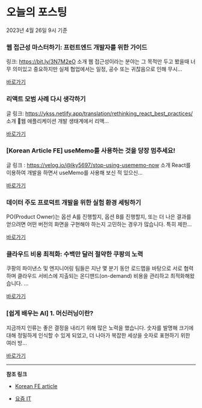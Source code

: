 # 오늘의 포스팅 
2023년 4월 26일 9시 기준 

###  웹 접근성 마스터하기: 프런트엔드 개발자를 위한 가이드 

 링크: https://bit.ly/3N7M2eO 소개 웹 접근성이라는 분야는 그 목적만 두고 봤을때 너무 의미있고 중요하지만 실제 협업에서는 일정, 공수 또는 귀찮음으로 인해 무시... 

 [바로가기](https://kofearticle.substack.com/p/korean-fe-article-fdd) 

###  리액트 모범 사례 다시 생각하기 

 글 링크: https://ykss.netlify.app/translation/rethinking_react_best_practices/ 소개 웹 애플리케이션 개발 생태계에서 리액... 

 [바로가기](https://kofearticle.substack.com/p/korean-fe-article-ca3) 

### [Korean Article FE] useMemo를 사용하는 것을 당장 멈추세요! 

 글 링크 : https://velog.io/@lky5697/stop-using-usememo-now 소개 React를 이용하여 개발을 하면서 useMemo를 사용해 보신 적 있으신... 

 [바로가기](https://kofearticle.substack.com/p/korean-article-fe-usememo) 

### 데이터 주도 프로덕트 개발을 위한 실험 환경 세팅하기 

 PO(Product Owner)는 옵션 A를 진행할지, 옵션 B를 진행할지, 또는 더 나은 결과를 얻으려면 어떤 버전의 화면을 구현해야 하는지 고민하는 경우가 많습니다. 특히 제한... 

 [바로가기](https://yozm.wishket.com/magazine/detail/1988/) 

### 클라우드 비용 최적화: 수백만 달러 절약한 쿠팡의 노력 

 쿠팡의 파이낸스 및 엔지니어링 팀들은 지난 몇 분기 동안 로드맵을 바탕으로 서로 협력하며 클라우드 서비스에 지출되는 온디맨드(on-demand) 비용을 관리하고 최적화해왔습니다. ... 

 [바로가기](https://yozm.wishket.com/magazine/detail/1987/) 

### [쉽게 배우는 AI] 1. 머신러닝이란? 

 지금까지 인류는 좋은 결정을 내리기 위해 많은 노력을 했습니다. 숫자를 발명해 크기에 대해 정밀하게 인식할 수 있게 되었고, 더 나아가 복잡한 세상을 숫자로 표현하기 위한 여러 방... 

 [바로가기](https://yozm.wishket.com/magazine/detail/1985/) 

---

**참조 링크**

- [Korean FE article](https://kofearticle.substack.com) 

- [요즘 IT](https://yozm.wishket.com/magazine) 

